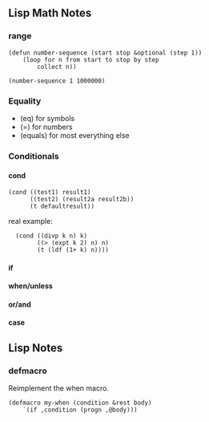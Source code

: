 ## Lisp Math Notes

### range 
```
(defun number-sequence (start stop &optional (step 1))
	(loop for n from start to stop by step
		collect n))

(number-sequence 1 1000000)
```

### Equality
* (eq) for symbols
* (=) for numbers
* (equals) for most everything else

### Conditionals
#### cond
```
(cond ((test1) result1)
      ((test2) (result2a result2b))
      (t defaultresult))
```

real example:

```
  (cond ((divp k n) k)
        ((> (expt k 2) n) n)
        (t (ldf (1+ k) n))))
```

#### if

#### when/unless

#### or/and

#### case

## Lisp Notes

### defmacro

Reimplement the when macro.

```
(defmacro my-when (condition &rest body)
    `(if ,condition (progn ,@body)))
```



